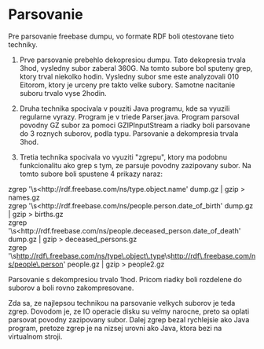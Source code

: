 Parsovanie
===

Pre parsovanie freebase dumpu, vo formate RDF boli otestovane tieto techniky.

1. Prve parsovanie prebehlo dekopresiou dumpu. Tato dekopresia trvala 3hod, vysledny subor zaberal 360G. Na tomto subore bol sputeny grep, ktory trval niekolko hodin. Vysledny subor sme este analyzovali 010 Eitorom, ktory je urceny pre takto velke subory. Samotne nacitanie suboru trvalo vyse 2hodin.

2. Druha technika spocivala v pouziti Java programu, kde sa vyuzili regularne vyrazy. Program je v triede Parser.java. Program parsoval povodny GZ subor za pomoci GZIPInputStream a riadky boli parsovane do 3 roznych suborov, podla typu. Parsovanie a dekompresia trvala 3hod.

3. Tretia technika spocivala vo vyuziti "zgrepu", ktory ma podobnu funkcionalitu ako grep s tym,
ze parsuje povodny zazipovany subor. Na tomto subore boli spustene 4 prikazy naraz:


zgrep '\s<http://rdf\.freebase\.com/ns/type\.object\.name' dump.gz | gzip > names.gz <br />
zgrep '\s<http://rdf\.freebase\.com/ns/people\.person\.date_of_birth' dump.gz | gzip > births.gz  <br />
zgrep '\s<http://rdf\.freebase\.com/ns/people\.deceased_person\.date_of_death' dump.gz | gzip > deceased_persons.gz  <br />
zgrep '\s<http://rdf\.freebase.com/ns/type\.object\.type>\s<http://rdf\.freebase.com/ns/people\.person>' people.gz | gzip > people2.gz <br />


Parsovanie s dekompresiou trvalo 1hod. Pricom riadky boli rozdelene do suborov a boli rovno zakompresovane.

Zda sa, ze najlepsou technikou na parsovanie velkych suborov je teda zgrep.
Dovodom je, ze IO operacie disku su velmy narocne, preto sa oplati parsovat povodny zazipovany subor. Dalej zgrep bezal rychlejsie ako Java program, pretoze zgrep je na nizsej urovni ako Java, ktora bezi na virtualnom stroji.